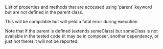 List of properties and methods that are accessed using 'parent' keyword but are not defined in the parent class. 

This will be compilable but will yield a fatal error during execution.

Note that if the parent is defined (extends someClass) but someClass is not available in the tested code (it may be in composer,
another dependency, or just not there) it will not be reported.
